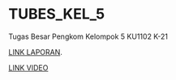 # TUBES_KEL_5
Tugas Besar Pengkom Kelompok 5 KU1102 K-21

[LINK LAPORAN](https://docs.google.com/document/d/1jDuRb4MmX9Syihg0VlPNpP5Qit-H3RX4HsIUKNE7Kn4/edit?usp=share_link).

[LINK VIDEO](https://drive.google.com/drive/folders/1PPYt2L-N-mspgieV1M2HMJf6Iq6BcCfG?usp=sharing)
